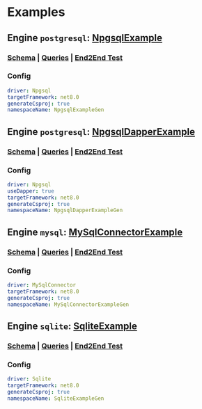 # Examples
## Engine `postgresql`: [NpgsqlExample](../NpgsqlExample)

### [Schema](../examples/authors/postgresql/schema.sql) | [Queries](../examples/authors/postgresql/query.sql) | [End2End Test](../EndToEndTests/NpgsqlTester.cs)

### Config
```yaml
driver: Npgsql
targetFramework: net8.0
generateCsproj: true
namespaceName: NpgsqlExampleGen
```

## Engine `postgresql`: [NpgsqlDapperExample](../NpgsqlDapperExample)

### [Schema](../examples/authors/postgresql/schema.sql) | [Queries](../examples/authors/postgresql/query.sql) | [End2End Test](../EndToEndTests/NpgsqlDapperTester.cs)

### Config
```yaml
driver: Npgsql
useDapper: true
targetFramework: net8.0
generateCsproj: true
namespaceName: NpgsqlDapperExampleGen
```

## Engine `mysql`: [MySqlConnectorExample](../MySqlConnectorExample)

### [Schema](../examples/authors/mysql/schema.sql) | [Queries](../examples/authors/mysql/query.sql) | [End2End Test](../EndToEndTests/MySqlConnectorTester.cs)

### Config
```yaml
driver: MySqlConnector
targetFramework: net8.0
generateCsproj: true
namespaceName: MySqlConnectorExampleGen
```

## Engine `sqlite`: [SqliteExample](../SqliteExample)

### [Schema](../examples/authors/sqlite/schema.sql) | [Queries](../examples/authors/sqlite/query.sql) | [End2End Test](../EndToEndTests/SqliteTester.cs)

### Config
```yaml
driver: Sqlite
targetFramework: net8.0
generateCsproj: true
namespaceName: SqliteExampleGen
```

